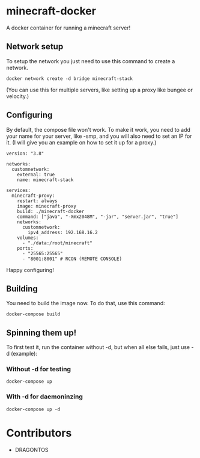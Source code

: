 # minecraft-docker
A docker container for running a minecraft server!

## Network setup
To setup the network you just need to use this command to create a network.
```
docker network create -d bridge minecraft-stack
```
(You can use this for multiple servers, like setting up a proxy like bungee or velocity.)

## Configuring
By default, the compose file won't work. To make it work, you need to add your name for your server, like -smp, and you will also need to set an IP for it. (I will give you an example on how to set it up for a proxy.)
```
version: "3.8"

networks:
  customnetwork:
    external: true
    name: minecraft-stack

services:
  minecraft-proxy:
    restart: always
    image: minecraft-proxy
    build: ./minecraft-docker
    command: ["java", "-Xmx2048M", "-jar", "server.jar", "true"]
    networks:
      customnetwork:
        ipv4_address: 192.168.16.2
    volumes:
      - "./data:/root/minecraft"
    ports:
      - "25565:25565"
      - "8001:8001" # RCON (REMOTE CONSOLE)
``` 
Happy configuring!

## Building
You need to build the image now. To do that, use this command:
```
docker-compose build
```

## Spinning them up!
To first test it, run the container without -d, but when all else fails, just use -d (example):

### Without -d for testing
```
docker-compose up
```

### With -d for daemoninzing 
```
docker-compose up -d
```

# Contributors
- DRAGONTOS
